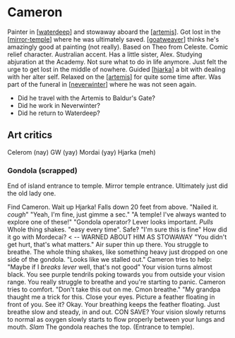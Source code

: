 # Cameron

Painter in [[waterdeep]] and stowaway aboard the [[artemis]].
Got lost in the [[mirror-temple]] where he was ultimately saved.
[[goatweaver]] thinks he's amazingly good at painting (not really).
Based on Theo from Celeste. Comic relief character.
Australian accent.
Has a little sister, Alex. Studying abjuration at the Academy.
Not sure what to do in life anymore. Just felt the urge to get lost in the middle of nowhere.
Guided [[hjarka]] a bit with dealing with her alter self.
Relaxed on the [[artemis]] for quite some time after.
Was part of the funeral in [[neverwinter]] where he was not seen again.
- Did he travel with the Artemis to Baldur's Gate?
- Did he work in Neverwinter?
- Did he return to Waterdeep?

## Art critics
Celerom (nay)
GW (yay)
Mordai (yay)
Hjarka (meh)

### Gondola (scrapped)
End of island entrance to temple. Mirror temple entrance. Ultimately just did the old lady one.

Find Cameron. Wait up Hjarka! Falls down 20 feet from above. "Nailed it. *cough*"
"Yeah, I'm fine, just gimme a sec."
"A temple! I've always wanted to explore one of these!"
"Gondola operator? Lever looks important. *Pulls* Whole thing shakes. "easy every time".
Safe? "I'm sure this is fine"
How did it go with Mordecai? < -- WARNED ABOUT HIM AS STOWAWAY
"You didn't get hurt, that's what matters."
Air super thin up there. You struggle to breathe.
The whole thing shakes, like something heavy just dropped on one side of the gondola.
"Looks like we stalled out."
Cameron tries to help: "Maybe if I *breaks lever* well, that's not good"
Your vision turns almost black. You see purple tendrils poking towards you from outside your vision range. You really struggle to breathe and you're starting to panic.
Cameron tries to comfort.
"Don't take this out on me. Cmon breathe."
"My grandpa thaught me a trick for this. Close your eyes. Picture a feather floating in front of you. See it? Okay. Your breathing keeps the feather floating. Just breathe slow and steady, in and out.
CON SAVE?
Your vision slowly returns to normal as oxygen slowly starts to flow properly between your lungs and mouth.
*Slam* The gondola reaches the top. (Entrance to temple).

[//begin]: # "Autogenerated link references for markdown compatibility"
[waterdeep]: ../waterdeep/waterdeep "Waterdeep"
[artemis]: ../seaofbones/artemis "Artemis"
[mirror-temple]: ../seaofbones/mirror-temple "Mirror Temple"
[goatweaver]: ../pcs/goatweaver "Goatweaver"
[hjarka]: ../pcs/hjarka "Hjarka"
[neverwinter]: ../north/neverwinter "Neverwinter"
[//end]: # "Autogenerated link references"
